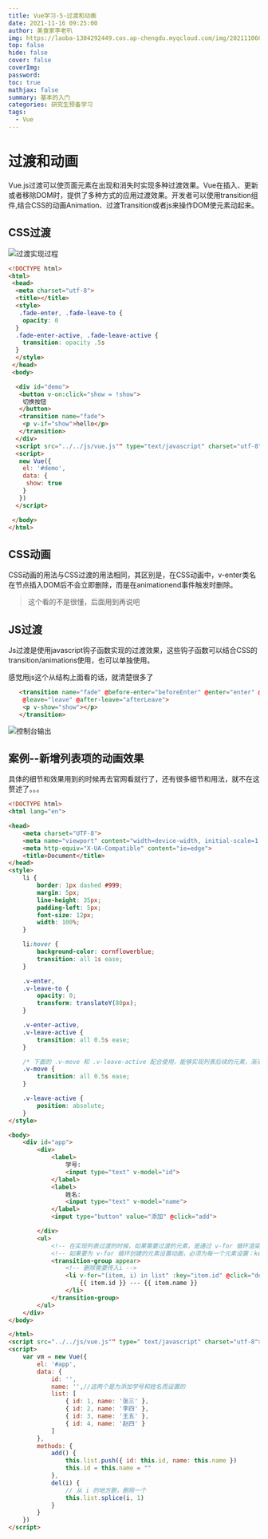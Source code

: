 ```yaml
---
title: Vue学习-5-过渡和动画
date: 2021-11-16 09:25:00
author: 美食家李老叭
img: https://laoba-1304292449.cos.ap-chengdu.myqcloud.com/img/20211106094659.png
top: false
hide: false
cover: false
coverImg: 
password: 
toc: true
mathjax: false
summary: 基本的入门
categories: 研究生预备学习
tags:
  - Vue
---
```


# 过渡和动画

Vue.js过渡可以使页面元素在出现和消失时实现多种过渡效果。Vue在插入、更新或者移除DOM时，提供了多种方式的应用过渡效果。开发者可以使用transition组件,结合CSS的动画Animation、过渡Transition或者js来操作DOM使元素动起来。

## CSS过渡

![过渡实现过程](https://laoba-1304292449.cos.ap-chengdu.myqcloud.com/img/20211116183654.png)

```html
<!DOCTYPE html>
<html>
 <head>
  <meta charset="utf-8">
  <title></title>
  <style>
   .fade-enter, .fade-leave-to {
    opacity: 0
  }
  .fade-enter-active, .fade-leave-active {
    transition: opacity .5s
  }
  </style>
 </head>
 <body>

  <div id="demo">
   <button v-on:click="show = !show">
    切换按钮
   </button>
   <transition name="fade">
    <p v-if="show">hello</p>
   </transition>
  </div>
  <script src="../../js/vue.js"" type="text/javascript" charset="utf-8"></script>
  <script>
   new Vue({
    el: '#demo',
    data: {
     show: true
    }
   })
  </script>

 </body>
</html>

```

## CSS动画

CSS动画的用法与CSS过渡的用法相同，其区别是，在CSS动画中，v-enter类名在节点插入DOM后不会立即删除，而是在animationend事件触发时删除。

> 这个看的不是很懂，后面用到再说吧

## JS过渡

Js过渡是使用javascript钩子函数实现的过渡效果，这些钩子函数可以结合CSS的transition/animations使用，也可以单独使用。

感觉用js这个从结构上面看的话，就清楚很多了

```html
   <transition name="fade" @before-enter="beforeEnter" @enter="enter" @after-enter="afterEnter" @before-leave="beforeLeave"
    @leave="leave" @after-leave="afterLeave">
    <p v-show="show"></p>
   </transition>
```

![控制台输出](https://laoba-1304292449.cos.ap-chengdu.myqcloud.com/img/20211116185453.png)

## 案例--新增列表项的动画效果

具体的细节和效果用到的时候再去官网看就行了，还有很多细节和用法，就不在这赘述了。。。

```html
<!DOCTYPE html>
<html lang="en">

<head>
    <meta charset="UTF-8">
    <meta name="viewport" content="width=device-width, initial-scale=1.0">
    <meta http-equiv="X-UA-Compatible" content="ie=edge">
    <title>Document</title>
</head>
<style>
    li {
        border: 1px dashed #999;
        margin: 5px;
        line-height: 35px;
        padding-left: 5px;
        font-size: 12px;
        width: 100%;
    }

    li:hover {
        background-color: cornflowerblue;
        transition: all 1s ease;
    }

    .v-enter,
    .v-leave-to {
        opacity: 0;
        transform: translateY(80px);
    }

    .v-enter-active,
    .v-leave-active {
        transition: all 0.5s ease;
    }

    /* 下面的 .v-move 和 .v-leave-active 配合使用，能够实现列表后续的元素，渐渐地飘上来的结果 */
    .v-move {
        transition: all 0.5s ease;
    }

    .v-leave-active {
        position: absolute;
    }
</style>

<body>
    <div id="app">
        <div>
            <label>
                学号:
                <input type="text" v-model="id">
            </label>
            <label>
                姓名:
                <input type="text" v-model="name">
            </label>
            <input type="button" value="添加" @click="add">

        </div>
        <ul>
            <!-- 在实现列表过渡的时候，如果需要过渡的元素，是通过 v-for 循环渲染出来的，不能使用 transition 包裹，需要使用 transitionGroup -->
            <!-- 如果要为 v-for 循环创建的元素设置动画，必须为每一个元素设置：key 属性 -->
            <transition-group appear>
                <!-- 删除需要传入i -->
                <li v-for="(item, i) in list" :key="item.id" @click="del(i)">
                    {{ item.id }} --- {{ item.name }}
                </li>
            </transition-group>
        </ul>
    </div>
</body>

</html>
<script src="../../js/vue.js"" type=" text/javascript" charset="utf-8"></script>
<script>
    var vm = new Vue({
        el: '#app',
        data: {
            id: '',
            name: '',//这两个是为添加学号和姓名而设置的
            list: [
                { id: 1, name: '张三' },
                { id: 2, name: '李四' },
                { id: 3, name: '王五' },
                { id: 4, name: '赵四' }
            ]
        },
        methods: {
            add() {
                this.list.push({ id: this.id, name: this.name })
                this.id = this.name = ""
            },
            del(i) {
                // 从 i 的地方删，删除一个
                this.list.splice(i, 1)
            }
        }
    })
</script>

```
